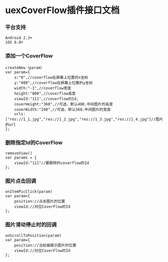 # uexCoverFlow插件接口文档


### 平台支持

```
Android 2.3+
iOS 6.0+
```


### 添加一个CoverFlow

```
createNew（param）
var param={
	x:"0",//coverflow在屏幕上位置的x坐标
	y:"400",//coverflow在屏幕上位置的y坐标
	width:"-1",//coverflow宽度
	height:"800",//coverflow高度
	viewId:"111",//coverflow的Id,
	coverHeight:"360",//可选，默认480.中间图片的高度
	coverWidth:"240",//可选，默认360.中间图片的宽度
	urls:["res://1_1.jpg","res://1_2.jpg","res://1_3.jpg","res://1_4.jpg"]//图片的url
};

```

### 删除指定Id的CoverFlow

```
removeView()
var params = {
    viewId:"111"//要删除的coverflow的Id
};

```

### 图片点击回调

```
onItemPicClick(param)
var param={
    position://点击图片的位置
    viewId://对应CoverFlow的Id
};
```

### 图片滑动停止时的回调
```
onScrollToPosition(param)
var param={
    position://当前被展示图片的位置
    viewId://对应CoverFlow的Id
};
```

